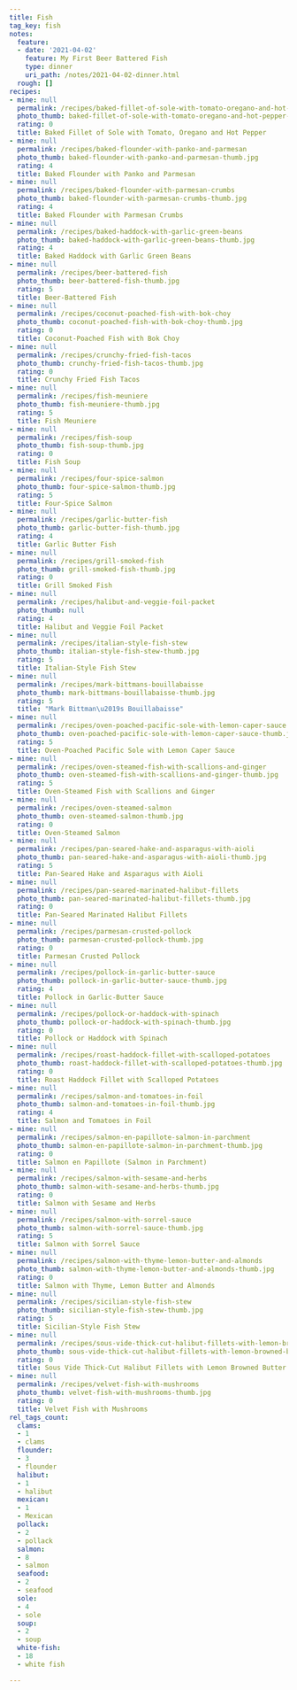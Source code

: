 ```yaml
---
title: Fish
tag_key: fish
notes:
  feature:
  - date: '2021-04-02'
    feature: My First Beer Battered Fish
    type: dinner
    uri_path: /notes/2021-04-02-dinner.html
  rough: []
recipes:
- mine: null
  permalink: /recipes/baked-fillet-of-sole-with-tomato-oregano-and-hot-pepper
  photo_thumb: baked-fillet-of-sole-with-tomato-oregano-and-hot-pepper-thumb.jpg
  rating: 0
  title: Baked Fillet of Sole with Tomato, Oregano and Hot Pepper
- mine: null
  permalink: /recipes/baked-flounder-with-panko-and-parmesan
  photo_thumb: baked-flounder-with-panko-and-parmesan-thumb.jpg
  rating: 4
  title: Baked Flounder with Panko and Parmesan
- mine: null
  permalink: /recipes/baked-flounder-with-parmesan-crumbs
  photo_thumb: baked-flounder-with-parmesan-crumbs-thumb.jpg
  rating: 4
  title: Baked Flounder with Parmesan Crumbs
- mine: null
  permalink: /recipes/baked-haddock-with-garlic-green-beans
  photo_thumb: baked-haddock-with-garlic-green-beans-thumb.jpg
  rating: 4
  title: Baked Haddock with Garlic Green Beans
- mine: null
  permalink: /recipes/beer-battered-fish
  photo_thumb: beer-battered-fish-thumb.jpg
  rating: 5
  title: Beer-Battered Fish
- mine: null
  permalink: /recipes/coconut-poached-fish-with-bok-choy
  photo_thumb: coconut-poached-fish-with-bok-choy-thumb.jpg
  rating: 0
  title: Coconut-Poached Fish with Bok Choy
- mine: null
  permalink: /recipes/crunchy-fried-fish-tacos
  photo_thumb: crunchy-fried-fish-tacos-thumb.jpg
  rating: 0
  title: Crunchy Fried Fish Tacos
- mine: null
  permalink: /recipes/fish-meuniere
  photo_thumb: fish-meuniere-thumb.jpg
  rating: 5
  title: Fish Meuniere
- mine: null
  permalink: /recipes/fish-soup
  photo_thumb: fish-soup-thumb.jpg
  rating: 0
  title: Fish Soup
- mine: null
  permalink: /recipes/four-spice-salmon
  photo_thumb: four-spice-salmon-thumb.jpg
  rating: 5
  title: Four-Spice Salmon
- mine: null
  permalink: /recipes/garlic-butter-fish
  photo_thumb: garlic-butter-fish-thumb.jpg
  rating: 4
  title: Garlic Butter Fish
- mine: null
  permalink: /recipes/grill-smoked-fish
  photo_thumb: grill-smoked-fish-thumb.jpg
  rating: 0
  title: Grill Smoked Fish
- mine: null
  permalink: /recipes/halibut-and-veggie-foil-packet
  photo_thumb: null
  rating: 4
  title: Halibut and Veggie Foil Packet
- mine: null
  permalink: /recipes/italian-style-fish-stew
  photo_thumb: italian-style-fish-stew-thumb.jpg
  rating: 5
  title: Italian-Style Fish Stew
- mine: null
  permalink: /recipes/mark-bittmans-bouillabaisse
  photo_thumb: mark-bittmans-bouillabaisse-thumb.jpg
  rating: 5
  title: "Mark Bittman\u2019s Bouillabaisse"
- mine: null
  permalink: /recipes/oven-poached-pacific-sole-with-lemon-caper-sauce
  photo_thumb: oven-poached-pacific-sole-with-lemon-caper-sauce-thumb.jpg
  rating: 5
  title: Oven-Poached Pacific Sole with Lemon Caper Sauce
- mine: null
  permalink: /recipes/oven-steamed-fish-with-scallions-and-ginger
  photo_thumb: oven-steamed-fish-with-scallions-and-ginger-thumb.jpg
  rating: 5
  title: Oven-Steamed Fish with Scallions and Ginger
- mine: null
  permalink: /recipes/oven-steamed-salmon
  photo_thumb: oven-steamed-salmon-thumb.jpg
  rating: 0
  title: Oven-Steamed Salmon
- mine: null
  permalink: /recipes/pan-seared-hake-and-asparagus-with-aioli
  photo_thumb: pan-seared-hake-and-asparagus-with-aioli-thumb.jpg
  rating: 5
  title: Pan-Seared Hake and Asparagus with Aioli
- mine: null
  permalink: /recipes/pan-seared-marinated-halibut-fillets
  photo_thumb: pan-seared-marinated-halibut-fillets-thumb.jpg
  rating: 0
  title: Pan-Seared Marinated Halibut Fillets
- mine: null
  permalink: /recipes/parmesan-crusted-pollock
  photo_thumb: parmesan-crusted-pollock-thumb.jpg
  rating: 0
  title: Parmesan Crusted Pollock
- mine: null
  permalink: /recipes/pollock-in-garlic-butter-sauce
  photo_thumb: pollock-in-garlic-butter-sauce-thumb.jpg
  rating: 4
  title: Pollock in Garlic-Butter Sauce
- mine: null
  permalink: /recipes/pollock-or-haddock-with-spinach
  photo_thumb: pollock-or-haddock-with-spinach-thumb.jpg
  rating: 0
  title: Pollock or Haddock with Spinach
- mine: null
  permalink: /recipes/roast-haddock-fillet-with-scalloped-potatoes
  photo_thumb: roast-haddock-fillet-with-scalloped-potatoes-thumb.jpg
  rating: 0
  title: Roast Haddock Fillet with Scalloped Potatoes
- mine: null
  permalink: /recipes/salmon-and-tomatoes-in-foil
  photo_thumb: salmon-and-tomatoes-in-foil-thumb.jpg
  rating: 4
  title: Salmon and Tomatoes in Foil
- mine: null
  permalink: /recipes/salmon-en-papillote-salmon-in-parchment
  photo_thumb: salmon-en-papillote-salmon-in-parchment-thumb.jpg
  rating: 0
  title: Salmon en Papillote (Salmon in Parchment)
- mine: null
  permalink: /recipes/salmon-with-sesame-and-herbs
  photo_thumb: salmon-with-sesame-and-herbs-thumb.jpg
  rating: 0
  title: Salmon with Sesame and Herbs
- mine: null
  permalink: /recipes/salmon-with-sorrel-sauce
  photo_thumb: salmon-with-sorrel-sauce-thumb.jpg
  rating: 5
  title: Salmon with Sorrel Sauce
- mine: null
  permalink: /recipes/salmon-with-thyme-lemon-butter-and-almonds
  photo_thumb: salmon-with-thyme-lemon-butter-and-almonds-thumb.jpg
  rating: 0
  title: Salmon with Thyme, Lemon Butter and Almonds
- mine: null
  permalink: /recipes/sicilian-style-fish-stew
  photo_thumb: sicilian-style-fish-stew-thumb.jpg
  rating: 5
  title: Sicilian-Style Fish Stew
- mine: null
  permalink: /recipes/sous-vide-thick-cut-halibut-fillets-with-lemon-browned-butter
  photo_thumb: sous-vide-thick-cut-halibut-fillets-with-lemon-browned-butter-thumb.jpg
  rating: 0
  title: Sous Vide Thick-Cut Halibut Fillets with Lemon Browned Butter
- mine: null
  permalink: /recipes/velvet-fish-with-mushrooms
  photo_thumb: velvet-fish-with-mushrooms-thumb.jpg
  rating: 0
  title: Velvet Fish with Mushrooms
rel_tags_count:
  clams:
  - 1
  - clams
  flounder:
  - 3
  - flounder
  halibut:
  - 1
  - halibut
  mexican:
  - 1
  - Mexican
  pollack:
  - 2
  - pollack
  salmon:
  - 8
  - salmon
  seafood:
  - 2
  - seafood
  sole:
  - 4
  - sole
  soup:
  - 2
  - soup
  white-fish:
  - 18
  - white fish

---
```

